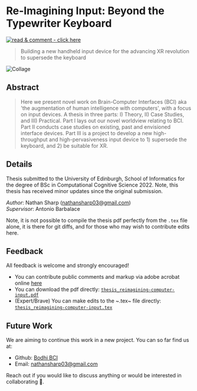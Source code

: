 <!-- TODOs
- [ ] add some emojis!
-->

# Re-Imagining Input: Beyond the Typewriter Keyboard

[![read & comment - click here](https://img.shields.io/badge/read_%26_comment-click_here-EC1C24?style=for-the-badge&logo=Adobe+Acrobat+Reader&logoColor=white)](https://acrobat.adobe.com/link/review?uri=urn:aaid:scds:US:35a33218-982e-4083-be8c-a14ed8bcfbc0 "Read and comment with adobe acrobat (online)")

> Building a new handheld input device for the advancing XR revolution to supersede the keyboard

<!-- **Thesis exploring the future of computer input. We develop theory, conduct case studies, then design and build a new input device to supersede the keyboard in the advancing XR revolution.** -->

![Collage](images/project_collage1.png?raw=true "Collage of images collected and produced for the thesis")

## Abstract
> Here we present novel work on Brain-Computer Interfaces (BCI) aka 'the augmentation of human intelligence with computers', with a focus on input devices.
> A thesis in three parts: I) Theory, II) Case Studies, and III) Practical.
> Part I lays out our novel worldview relating to BCI.
> Part II conducts case studies on existing, past and envisioned interface devices.
> Part III is a project to develop a new high-throughput and high-pervasiveness input device to 1) supersede the keyboard, and 2) be suitable for XR.

## Details 
Thesis submitted to the University of Edinburgh, School of Informatics for the degree of BSc in Computational Cognitive Science 2022.
Note, this thesis has received minor updates since the original submission.  

_Author_: Nathan Sharp (nathansharp03@gmail.com)  
_Supervisor_: Antonio Barbalace

Note, it is not possible to compile the thesis pdf perfectly from the `.tex` file alone,  it is there for git diffs, and for those who may wish to contribute edits here. 
 
<!-- - Feedback welcome and encouraged on the latest version: [here](https://acrobat.adobe.com/link/review?uri=urn:aaid:scds:US:35a33218-982e-4083-be8c-a14ed8bcfbc0) (link also at top)   -->
<!-- - Download the pdf file directly at: [`thesis_reimagining-computer-input.pdf`](thesis_reimagining-computer-input.pdf) -->
<!-- - For a older versions see the `old_versions/` folder -->

## Feedback
All feedback is welcome and strongly encouraged!
- You can contribute public comments and markup via adobe acrobat online [here](https://acrobat.adobe.com/link/review?uri=urn:aaid:scds:US:35a33218-982e-4083-be8c-a14ed8bcfbc0) 
- You can download the pdf directly: [`thesis_reimagining-computer-input.pdf`](thesis_reimagining-computer-input.pdf) 
- (Expert/Brave) You can make edits to the ~.tex~ file directly: [`thesis_reimagining-computer-input.tex`](thesis_reimagining-computer-input.tex) 

## Future Work
We are aiming to continue this work in a new project. You can so far find us at:
- Github: [Bodhi BCI](https://github.com/bodhiBCI)
- Email: nathansharp03@gmail.com
 
Reach out if you would like to discuss anything or would be interested in collaborating :wave:.
